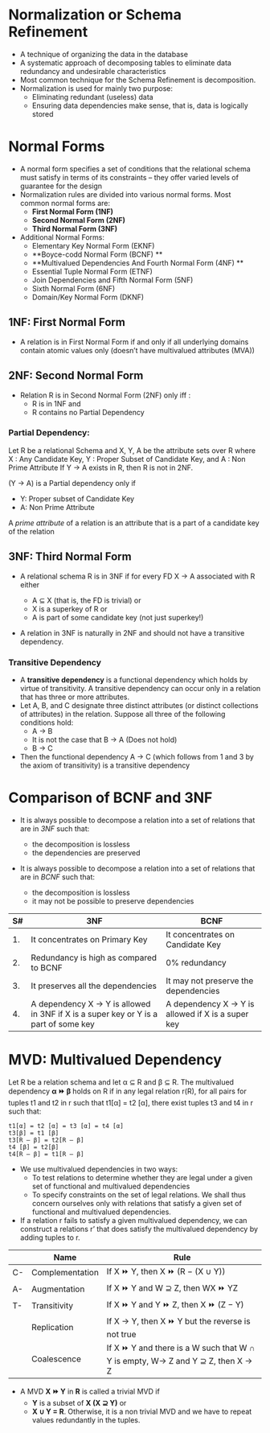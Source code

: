 # Normalization or Schema Refinement
- A technique of organizing the data in the database
- A systematic approach of decomposing tables to eliminate data redundancy and undesirable characteristics
- Most common technique for the Schema Refinement is decomposition.
- Normalization is used for mainly two purpose:
    - Eliminating redundant (useless) data
    - Ensuring data dependencies make sense, that is, data is logically stored

# Normal Forms
- A normal form specifies a set of conditions that the relational schema must satisfy in terms of its constraints – they offer varied levels of guarantee for the design
- Normalization rules are divided into various normal forms. Most common normal forms are:
  - **First Normal Form (1NF)**
  - **Second Normal Form (2NF)**
  - **Third Normal Form (3NF)**
- Additional Normal Forms:
    - Elementary Key Normal Form (EKNF) 
    - **Boyce-codd Normal Form (BCNF) **
    - **Multivalued Dependencies And Fourth Normal Form (4NF) **
    - Essential Tuple Normal Form (ETNF) 
    - Join Dependencies and Fifth Normal Form (5NF) 
    - Sixth Normal Form (6NF)
    - Domain/Key Normal Form (DKNF)

## 1NF: First Normal Form
- A relation is in First Normal Form if and only if all underlying domains contain atomic values only (doesn’t have multivalued attributes (MVA))

## 2NF: Second Normal Form
- Relation R is in Second Normal Form (2NF) only iff : 
    - R is in 1NF and
    - R contains no Partial Dependency

### Partial Dependency:
Let R be a relational Schema and X, Y, A be the attribute sets over R where X : Any Candidate Key, Y : Proper Subset of Candidate Key, and A : Non Prime Attribute 
    If Y → A exists in R, then R is not in 2NF.

(Y → A) is a Partial dependency only if 
- Y: Proper subset of Candidate Key 
- A: Non Prime Attribute

A *prime attribute* of a relation is an attribute that is a part of a candidate key of the relation

## 3NF: Third Normal Form
- A relational schema R is in 3NF if for every FD X → A associated with R either
    - A ⊆ X (that is, the FD is trivial) or 
    - X is a superkey of R or
    - A is part of some candidate key (not just superkey!)

- A relation in 3NF is naturally in 2NF and should not have a transitive dependency.

### Transitive Dependency
- A **transitive dependency** is a functional dependency which holds by virtue of transitivity. A transitive dependency can occur only in a relation that has three or more attributes.
- Let A, B, and C designate three distinct attributes (or distinct collections of attributes) in the relation. Suppose all three of the following conditions hold: 
    - A → B 
    - It is not the case that B → A (Does not hold)
    - B → C
- Then the functional dependency A → C (which follows from 1 and 3 by the axiom of transitivity) is a transitive dependency 

# Comparison of BCNF and 3NF
- It is always possible to decompose a relation into a set of relations that are in *3NF* such that: 
    - the decomposition is lossless
    - the dependencies are preserved

- It is always possible to decompose a relation into a set of relations that are in *BCNF* such that:
    - the decomposition is lossless 
    - it may not be possible to preserve dependencies

| S# | 3NF | BCNF |
| --- | --- | --- |
| 1. | It concentrates on Primary Key | It concentrates on Candidate Key |
| 2. | Redundancy is high as compared to BCNF | 0% redundancy |
| 3. | It preserves all the dependencies | It may not preserve the dependencies |
| 4. | A dependency X → Y is allowed in 3NF if X is a super key or Y is a part of some key | A dependency X → Y is allowed if X is a super key |

# MVD: Multivalued Dependency

Let R be a relation schema and let α ⊆ R and β ⊆ R. The multivalued dependency **α :fast_forward: β** holds on R if in any legal relation r(R), for all pairs for tuples t1 and t2 in r such that t1[α] = t2 [α], there exist tuples t3 and t4 in r such that:

    t1[α] = t2 [α] = t3 [α] = t4 [α] 
    t3[β] = t1 [β]
    t3[R – β] = t2[R – β]
    t4 [β] = t2[β]
    t4[R – β] = t1[R – β]

- We use multivalued dependencies in two ways: 
    - To test relations to determine whether they are legal under a given set of functional and multivalued dependencies
    - To specify constraints on the set of legal relations. We shall thus concern ourselves only with relations that satisfy a given set of functional and multivalued dependencies.
- If a relation r fails to satisfy a given multivalued dependency, we can construct a relations r’ that does satisfy the multivalued dependency by adding tuples to r.

|   | Name | Rule |
| --- | --- | --- |
| C- | Complementation | If X :fast_forward: Y, then X :fast_forward: (R − (X ∪ Y)) |
| A- | Augmentation | If X :fast_forward: Y and W ⊇ Z, then WX :fast_forward: YZ |
| T- | Transitivity | If X :fast_forward: Y and Y :fast_forward: Z, then X :fast_forward: (Z − Y) |
|  | Replication | If X → Y, then X :fast_forward: Y but the reverse is not true |
|  | Coalescence | If X :fast_forward: Y and there is a W such that W ∩ Y is empty, W→ Z and Y ⊇ Z, then X → Z |

- A MVD **X :fast_forward: Y** in **R** is called a trivial MVD if
    - **Y** is a subset of **X (X ⊇ Y)** or 
    - **X ∪ Y = R**. Otherwise, it is a non trivial MVD and we have to repeat values redundantly in the tuples.
